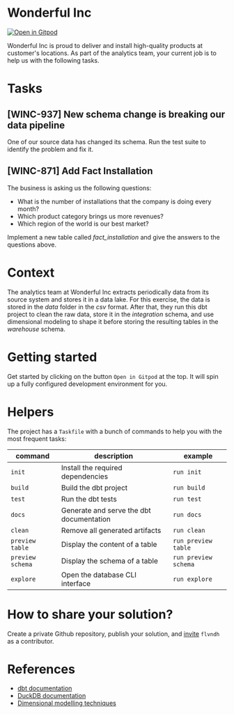 # Wonderful Inc

[![Open in Gitpod](https://gitpod.io/button/open-in-gitpod.svg)](https://gitpod.io/#https://github.com/flvndh/wonderful-inc)

Wonderful Inc is proud to deliver and install high-quality products at customer's locations. As part of the analytics team, your current job is to help us with the following tasks.

# Tasks

## [WINC-937] New schema change is breaking our data pipeline

One of our source data has changed its schema. Run the test suite to identify the problem and fix it.

## [WINC-871] Add Fact Installation

The business is asking us the following questions:
* What is the number of installations that the company is doing every month?
* Which product category brings us more revenues?
* Which region of the world is our best market?

Implement a new table called *fact_installation* and give the answers to the questions above.

# Context
The analytics team at Wonderful Inc extracts periodically data from its source system and stores it in a data lake. For this exercise, the data is stored in the *data* folder in the *csv* format. After that, they run this dbt project to clean the raw data, store it in the *integration* schema, and use dimensional modeling to shape it before storing the resulting tables in the *warehouse* schema.

# Getting started

Get started by clicking on the button `Open in Gitpod` at the top. It will spin up a fully configured development environment for you.

# Helpers
The project has a `Taskfile` with a bunch of commands to help you with the most frequent tasks:

| command | description | example |
| - | - | - |
| `init` | Install the required dependencies | `run init` |
| `build` | Build the dbt project | `run build` |
| `test` | Run the dbt tests | `run test` |
| `docs` | Generate and serve the dbt documentation | `run docs` |
| `clean` | Remove all generated artifacts | `run clean` |
| `preview table` | Display the content of a table | `run preview table` |
| `preview schema` | Display the schema of a table | `run preview schema` |
| `explore` | Open the database CLI interface | `run explore` |

# How to share your solution?

Create a private Github repository, publish your solution, and [invite](https://docs.github.com/en/account-and-profile/setting-up-and-managing-your-personal-account-on-github/managing-access-to-your-personal-repositories/inviting-collaborators-to-a-personal-repository) `flvndh` as a contributor.

# References

* [dbt documentation](https://docs.getdbt.com/)
* [DuckDB documentation](https://duckdb.org/docs/)
* [Dimensional modelling techniques](https://www.kimballgroup.com/data-warehouse-business-intelligence-resources/kimball-techniques/dimensional-modeling-techniques/)
